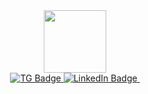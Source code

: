 <div id="header" align="center">
  <img src="https://media3.giphy.com/media/du3J3cXyzhj75IOgvA/giphy.gif?cid=ecf05e47gjyw3h71brju4vot1hkk5ggke2yyxs26wtzwa2pi&rid=giphy.gif&ct=g" width="100"/>
<div id="badges">
  <a href="https://t.me/QbicR" target="_blank">
    <img src="https://img.shields.io/badge/telegram-blue?style=for-the-badge&logo=telegram&logoColor=white" alt="TG Badge"/>
  </a>
  <a href="https://www.linkedin.com/in/dmitry-teleshev-4a1425249/" target="_blank">
    <img src="https://img.shields.io/badge/LinkedIn-blue?style=for-the-badge&logo=linkedin&logoColor=white" alt="LinkedIn Badge"/>
  </a>
  <img src="https://komarev.com/ghpvc/?QbicR&style=flat-square&color=blue" alt=""/>
  
  
</div>
</div>






<!--
**QbicR/QbicR** is a ✨ _special_ ✨ repository because its `README.md` (this file) appears on your GitHub profile.

Here are some ideas to get you started:

- 🔭 I’m currently working on ...
- 🌱 I’m currently learning ...
- 👯 I’m looking to collaborate on ...
- 🤔 I’m looking for help with ...
- 💬 Ask me about ...
- 📫 How to reach me: ...
- 😄 Pronouns: ...
- ⚡ Fun fact: ...
-->
